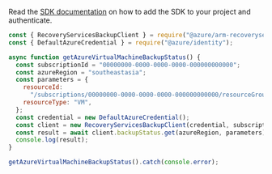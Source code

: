 Read the [SDK documentation](https://github.com/Azure/azure-sdk-for-js/blob/%40azure%2Farm-recoveryservicesbackup_9.0.0/sdk/recoveryservicesbackup/arm-recoveryservicesbackup/README.md) on how to add the SDK to your project and authenticate.

```javascript
const { RecoveryServicesBackupClient } = require("@azure/arm-recoveryservicesbackup");
const { DefaultAzureCredential } = require("@azure/identity");

async function getAzureVirtualMachineBackupStatus() {
  const subscriptionId = "00000000-0000-0000-0000-000000000000";
  const azureRegion = "southeastasia";
  const parameters = {
    resourceId:
      "/subscriptions/00000000-0000-0000-0000-000000000000/resourceGroups/testRg/providers/Microsoft.Compute/VirtualMachines/testVm",
    resourceType: "VM",
  };
  const credential = new DefaultAzureCredential();
  const client = new RecoveryServicesBackupClient(credential, subscriptionId);
  const result = await client.backupStatus.get(azureRegion, parameters);
  console.log(result);
}

getAzureVirtualMachineBackupStatus().catch(console.error);
```
